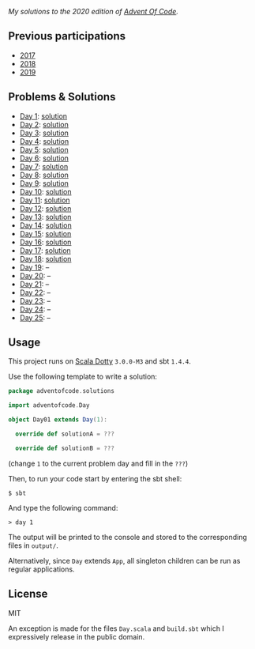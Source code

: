 _My solutions to the 2020 edition of [Advent Of Code](https://adventofcode.com/2020)._

## Previous participations

* [2017](https://github.com/FlorianCassayre/AdventOfCode-2017)
* [2018](https://github.com/FlorianCassayre/AdventOfCode-2018)
* [2019](https://github.com/FlorianCassayre/AdventOfCode-2019)

## Problems & Solutions

* [Day 1](https://adventofcode.com/2020/day/1): [solution](https://github.com/FlorianCassayre/AdventOfCode-2020/blob/master/src/main/scala/adventofcode/solutions/Day01.scala)
* [Day 2](https://adventofcode.com/2020/day/2): [solution](https://github.com/FlorianCassayre/AdventOfCode-2020/blob/master/src/main/scala/adventofcode/solutions/Day02.scala)
* [Day 3](https://adventofcode.com/2020/day/3): [solution](https://github.com/FlorianCassayre/AdventOfCode-2020/blob/master/src/main/scala/adventofcode/solutions/Day03.scala)
* [Day 4](https://adventofcode.com/2020/day/4): [solution](https://github.com/FlorianCassayre/AdventOfCode-2020/blob/master/src/main/scala/adventofcode/solutions/Day04.scala)
* [Day 5](https://adventofcode.com/2020/day/5): [solution](https://github.com/FlorianCassayre/AdventOfCode-2020/blob/master/src/main/scala/adventofcode/solutions/Day05.scala)
* [Day 6](https://adventofcode.com/2020/day/6): [solution](https://github.com/FlorianCassayre/AdventOfCode-2020/blob/master/src/main/scala/adventofcode/solutions/Day06.scala)
* [Day 7](https://adventofcode.com/2020/day/7): [solution](https://github.com/FlorianCassayre/AdventOfCode-2020/blob/master/src/main/scala/adventofcode/solutions/Day07.scala)
* [Day 8](https://adventofcode.com/2020/day/8): [solution](https://github.com/FlorianCassayre/AdventOfCode-2020/blob/master/src/main/scala/adventofcode/solutions/Day08.scala)
* [Day 9](https://adventofcode.com/2020/day/9): [solution](https://github.com/FlorianCassayre/AdventOfCode-2020/blob/master/src/main/scala/adventofcode/solutions/Day09.scala)
* [Day 10](https://adventofcode.com/2020/day/10): [solution](https://github.com/FlorianCassayre/AdventOfCode-2020/blob/master/src/main/scala/adventofcode/solutions/Day10.scala)
* [Day 11](https://adventofcode.com/2020/day/11): [solution](https://github.com/FlorianCassayre/AdventOfCode-2020/blob/master/src/main/scala/adventofcode/solutions/Day11.scala)
* [Day 12](https://adventofcode.com/2020/day/12): [solution](https://github.com/FlorianCassayre/AdventOfCode-2020/blob/master/src/main/scala/adventofcode/solutions/Day12.scala)
* [Day 13](https://adventofcode.com/2020/day/13): [solution](https://github.com/FlorianCassayre/AdventOfCode-2020/blob/master/src/main/scala/adventofcode/solutions/Day13.scala)
* [Day 14](https://adventofcode.com/2020/day/14): [solution](https://github.com/FlorianCassayre/AdventOfCode-2020/blob/master/src/main/scala/adventofcode/solutions/Day14.scala)
* [Day 15](https://adventofcode.com/2020/day/15): [solution](https://github.com/FlorianCassayre/AdventOfCode-2020/blob/master/src/main/scala/adventofcode/solutions/Day15.scala)
* [Day 16](https://adventofcode.com/2020/day/16): [solution](https://github.com/FlorianCassayre/AdventOfCode-2020/blob/master/src/main/scala/adventofcode/solutions/Day16.scala)
* [Day 17](https://adventofcode.com/2020/day/17): [solution](https://github.com/FlorianCassayre/AdventOfCode-2020/blob/master/src/main/scala/adventofcode/solutions/Day17.scala)
* [Day 18](https://adventofcode.com/2020/day/18): [solution](https://github.com/FlorianCassayre/AdventOfCode-2020/blob/master/src/main/scala/adventofcode/solutions/Day18.scala)
* [Day 19](https://adventofcode.com/2020/day/19): –[](https://github.com/FlorianCassayre/AdventOfCode-2020/blob/master/src/main/scala/adventofcode/solutions/Day19.scala)
* [Day 20](https://adventofcode.com/2020/day/20): –[](https://github.com/FlorianCassayre/AdventOfCode-2020/blob/master/src/main/scala/adventofcode/solutions/Day20.scala)
* [Day 21](https://adventofcode.com/2020/day/21): –[](https://github.com/FlorianCassayre/AdventOfCode-2020/blob/master/src/main/scala/adventofcode/solutions/Day21.scala)
* [Day 22](https://adventofcode.com/2020/day/22): –[](https://github.com/FlorianCassayre/AdventOfCode-2020/blob/master/src/main/scala/adventofcode/solutions/Day22.scala)
* [Day 23](https://adventofcode.com/2020/day/23): –[](https://github.com/FlorianCassayre/AdventOfCode-2020/blob/master/src/main/scala/adventofcode/solutions/Day23.scala)
* [Day 24](https://adventofcode.com/2020/day/24): –[](https://github.com/FlorianCassayre/AdventOfCode-2020/blob/master/src/main/scala/adventofcode/solutions/Day24.scala)
* [Day 25](https://adventofcode.com/2020/day/25): –[](https://github.com/FlorianCassayre/AdventOfCode-2020/blob/master/src/main/scala/adventofcode/solutions/Day25.scala)

## Usage

This project runs on [Scala Dotty](https://dotty.epfl.ch) `3.0.0-M3` and sbt `1.4.4`.

Use the following template to write a solution:

```Scala
package adventofcode.solutions

import adventofcode.Day

object Day01 extends Day(1):

  override def solutionA = ???

  override def solutionB = ???
```
(change `1` to the current problem day and fill in the `???`)

Then, to run your code start by entering the sbt shell:
```
$ sbt
```

And type the following command:
```
> day 1
```

The output will be printed to the console and stored to the corresponding files in `output/`.

Alternatively, since `Day` extends `App`, all singleton children can be run as regular applications.

## License

MIT

An exception is made for the files `Day.scala` and `build.sbt` which I expressively release in the public domain.
